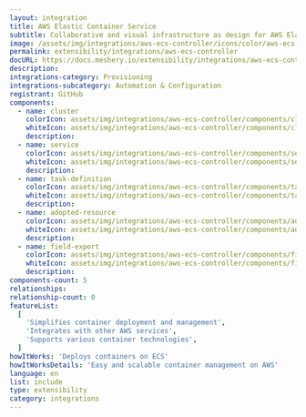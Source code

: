 ```yaml
---
layout: integration
title: AWS Elastic Container Service
subtitle: Collaborative and visual infrastructure as design for AWS Elastic Container Service
image: /assets/img/integrations/aws-ecs-controller/icons/color/aws-ecs-controller-color.svg
permalink: extensibility/integrations/aws-ecs-controller
docURL: https://docs.meshery.io/extensibility/integrations/aws-ecs-controller
description:
integrations-category: Provisioning
integrations-subcategory: Automation & Configuration
registrant: GitHub
components:
  - name: cluster
    colorIcon: assets/img/integrations/aws-ecs-controller/components/cluster/icons/color/cluster-color.svg
    whiteIcon: assets/img/integrations/aws-ecs-controller/components/cluster/icons/white/cluster-white.svg
    description:
  - name: service
    colorIcon: assets/img/integrations/aws-ecs-controller/components/service/icons/color/service-color.svg
    whiteIcon: assets/img/integrations/aws-ecs-controller/components/service/icons/white/service-white.svg
    description:
  - name: task-definition
    colorIcon: assets/img/integrations/aws-ecs-controller/components/task-definition/icons/color/task-definition-color.svg
    whiteIcon: assets/img/integrations/aws-ecs-controller/components/task-definition/icons/white/task-definition-white.svg
    description:
  - name: adopted-resource
    colorIcon: assets/img/integrations/aws-ecs-controller/components/adopted-resource/icons/color/adopted-resource-color.svg
    whiteIcon: assets/img/integrations/aws-ecs-controller/components/adopted-resource/icons/white/adopted-resource-white.svg
    description:
  - name: field-export
    colorIcon: assets/img/integrations/aws-ecs-controller/components/field-export/icons/color/field-export-color.svg
    whiteIcon: assets/img/integrations/aws-ecs-controller/components/field-export/icons/white/field-export-white.svg
    description:
components-count: 5
relationships:
relationship-count: 0
featureList:
  [
    'Simplifies container deployment and management',
    'Integrates with other AWS services',
    'Supports various container technologies',
  ]
howItWorks: 'Deploys containers on ECS'
howItWorksDetails: 'Easy and scalable container management on AWS'
language: en
list: include
type: extensibility
category: integrations
---
```

